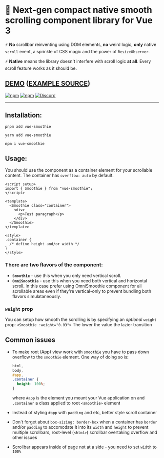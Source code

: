 # 🍹 Next-gen compact native smooth scrolling component library for Vue 3

⚡ **No** scrollbar reinventing using DOM elements, **no** weird logic, **only** native `scroll` event, a sprinkle of CSS magic and the power of `ResizeObserver`.

⚡ **Native** means the library doesn't interfere with scroll logic **at all**. Every scroll feature works as it should be.

## [DEMO](https://zeokku.github.io/vue-smoothie) ([EXAMPLE SOURCE](https://github.com/zeokku/vue-smoothie/blob/main/src/App.vue))

[![npm](https://img.shields.io/npm/v/vue-smoothie?color=pink&style=flat)](https://www.npmjs.com/package/vue-smoothie)
[![npm](https://img.shields.io/npm/dw/vue-smoothie?color=pink&style=flat)](https://www.npmjs.com/package/vue-smoothie)
[![Discord](https://img.shields.io/discord/405510915845390347?color=pink&label=join%20discord&style=flat)](https://zeokku.com/discord)

<hr>

## Installation:

```console
pnpm add vue-smoothie
```

```console
yarn add vue-smoothie
```

```console
npm i vue-smoothie
```

## Usage:

You should use the component as a container element for your scrollable content. The container has `overflow: auto` by default.

```vue
<script setup>
import { Smoothie } from "vue-smoothie";
</script>

<template>
  <Smoothie class="container">
    <div>
      <p>Test paragraph</p>
    </div>
  </Smoothie>
</template>

<style>
.container {
  /* define height and/or width */
}
</style>
```

### There are **two flavors** of the component:

- **`Smoothie`** - use this when you only need vertical scroll.
- **`OmniSmoothie`** - use this when you need both vertical and horizontal scroll. In this case prefer using OmniSmoothie component for all scrollable areas even if they're vertical-only to prevent bundling both flavors simulataneously.

### `weight` prop

You can setup how smooth the scrolling is by specifying an _optional_ `weight` prop:
`<Smoothie :weight="0.03">`
The lower the value the lazier transition

## Common issues

- To make root (App) view work with `smoothie` you have to pass down overflow to the `smoothie` element. One way of doing so is:

  ```css
  html,
  body,
  #app,
  .container {
    height: 100%;
  }
  ```

  where `#app` is the element you mount your Vue application on and `.container` a class applied to root `<smoothie>` element

- Instead of styling `#app` with `padding` and etc, better style scroll container

- Don't forget about `box-sizing: border-box` when a container has `border` and/or `padding` to accomodate it into its `width` and `height` to prevent multiple scrollbars, root-level (`<html>`) scrollbar overtaking overflow and other issues

- Scrollbar appears inside of page not at a side - you need to set `width` to `100%`
